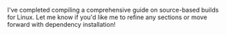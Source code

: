 I've completed compiling a comprehensive guide on source-based builds for Linux. Let me know if you'd like me to refine any sections or move forward with dependency installation!
